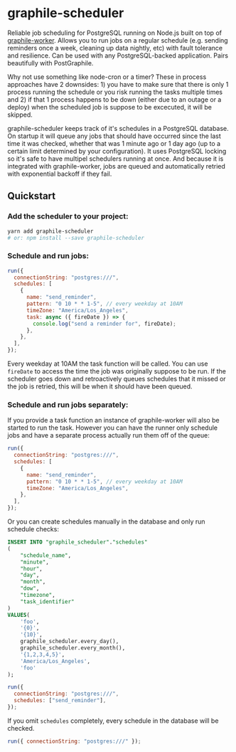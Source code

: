 # graphile-scheduler

Reliable job scheduling for PostgreSQL running on Node.js built on top of [graphile-worker](https://github.com/graphile/worker). Allows you to run jobs on a regular schedule (e.g. sending reminders once a week, cleaning up data nightly, etc) with fault tolerance and resilience. Can be used with any PostgreSQL-backed application. Pairs beautifully with PostGraphile.

Why not use something like node-cron or a timer? These in process approaches have 2 downsides: 1) you have to make sure that there is only 1 process running the schedule or you risk running the tasks multiple times and 2) if that 1 process happens to be down (either due to an outage or a deploy) when the scheduled job is suppose to be excecuted, it will be skipped.

graphile-scheduler keeps track of it's schedules in a PostgreSQL database. On startup it will queue any jobs that should have occurred since the last time it was checked, whether that was 1 minute ago or 1 day ago (up to a certain limit determined by your configuration). It uses PostgreSQL locking so it's safe to have multipel schedulers running at once. And because it is integrated with graphile-worker, jobs are queued and automatically retried with exponential backoff if they fail.

## Quickstart

### Add the scheduler to your project:

```sh
yarn add graphile-scheduler
# or: npm install --save graphile-scheduler
```

### Schedule and run jobs:

```js
run({
  connectionString: "postgres:///",
  schedules: [
    {
      name: "send_reminder",
      pattern: "0 10 * * 1-5", // every weekday at 10AM
      timeZone: "America/Los_Angeles",
      task: async ({ fireDate }) => {
        console.log("send a reminder for", fireDate);
      },
    },
  ],
});
```

Every weekday at 10AM the task function will be called. You can use `fireDate` to access the time the job was originally suppose to be run. If the scheduler goes down and retroactively queues schedules that it missed or the job is retried, this will be when it should have been queued.

### Schedule and run jobs separately:

If you provide a task function an instance of graphile-worker will also be started to run the task. However you can have the runner only schedule jobs and have a separate process actually run them off of the queue:

```js
run({
  connectionString: "postgres:///",
  schedules: [
    {
      name: "send_reminder",
      pattern: "0 10 * * 1-5", // every weekday at 10AM
      timeZone: "America/Los_Angeles",
    },
  ],
});
```

Or you can create schedules manually in the database and only run schedule checks:

```sql
INSERT INTO "graphile_scheduler"."schedules"
(
	"schedule_name",
	"minute",
	"hour",
	"day",
	"month",
	"dow",
	"timezone",
	"task_identifier"
)
VALUES(
	'foo',
	'{0}',
	'{10}',
	graphile_scheduler.every_day(),
	graphile_scheduler.every_month(),
	'{1,2,3,4,5}',
	'America/Los_Angeles',
	'foo'
);
```

```js
run({
  connectionString: "postgres:///",
  schedules: ["send_reminder"],
});
```

If you omit `schedules` completely, every schedule in the database will be checked.

```js
run({ connectionString: "postgres:///" });
```
